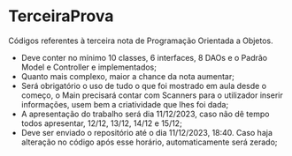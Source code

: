 # TerceiraProva
Códigos referentes à terceira nota de Programação Orientada a Objetos.

* Deve conter no mínimo 10 classes, 6 interfaces, 8 DAOs e o Padrão Model e Controller e implementados;
* Quanto mais complexo, maior a chance da nota aumentar;
* Será obrigatório o uso de tudo o que foi mostrado em aula desde o começo, o Main precisará contar com Scanners para o utilizador inserir informações, usem bem a criatividade que lhes foi dada;
* A apresentação do trabalho será dia 11/12/2023, caso não dê tempo todos apresentar, 12/12, 13/12, 14/12 e 15/12;
* Deve ser enviado o repositório até o dia 11/12/2023, 18:40. Caso haja alteração no código após esse horário, automaticamente será zerado;
